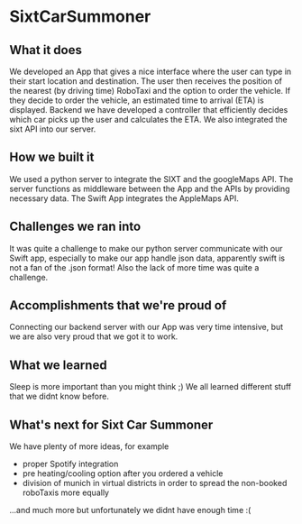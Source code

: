# SixtCarSummoner
## What it does
We developed an App that gives a nice interface where the user can type in their start location and destination. The user then receives the position of the nearest (by driving time) RoboTaxi and the option to order the vehicle. If they decide to order the vehicle, an estimated time to arrival (ETA) is displayed.
Backend we have developed a controller that efficiently decides which car picks up the user and calculates the ETA. We also integrated the sixt API into our server.
## How we built it
We used a python server to integrate the SIXT and the googleMaps API. The server functions as middleware between the App and the APIs by providing necessary data. The Swift App integrates the AppleMaps API.
## Challenges we ran into
It was quite a challenge to make our python server communicate with our Swift app, especially to make our app handle json data, apparently swift is not a fan of the .json format!
Also the lack of more time was quite a challenge.
## Accomplishments that we're proud of
Connecting our backend server with our App was very time intensive, but we are also very proud that we got it to work.
## What we learned
Sleep is more important than you might think ;)
We all learned different stuff that we didnt know before.
## What's next for Sixt Car Summoner
We have plenty of more ideas, for example
- proper Spotify integration
- pre heating/cooling option after you ordered a vehicle
- division of munich in virtual districts in order to spread the non-booked roboTaxis more equally

...and much more but unfortunately we didnt have enough time :(
